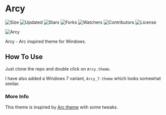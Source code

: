 # Arcy

![Size](https://img.shields.io/github/repo-size/2kabhishek/Arcy?style=plastic&color=0f0&label=Size)
![Updated](https://img.shields.io/github/last-commit/2kabhishek/Arcy?style=plastic&color=f00&label=Updated)
![Stars](https://img.shields.io/github/stars/2kabhishek/Arcy?style=plastic&color=ffc801&label=Stars)
![Forks](https://img.shields.io/github/forks/2kabhishek/Arcy?style=plastic&color=003cff&label=Forks)
![Watchers](https://img.shields.io/github/watchers/2kabhishek/Arcy?style=plastic&color=ff5500&label=Watchers)
![Contributors](https://img.shields.io/github/contributors/2kabhishek/Arcy?style=plastic&color=f0f&label=Contributors)
![License](https://img.shields.io/github/license/2kabhishek/Arcy?style=plastic&color=555&label=License)

![Arcy](https://i.imgur.com/C4aLanr.png)

Arcy - Arc inspired theme for Windows.

## How To Use

Just clone the repo and double click on `Arcy.theme`.

I have also added a Windows 7 variant, `Arcy_7.theme` which looks somewhat similar.

### More Info

This theme is inspired by [Arc theme](https://github.com/horst3180/arc-theme) with some tweaks.
